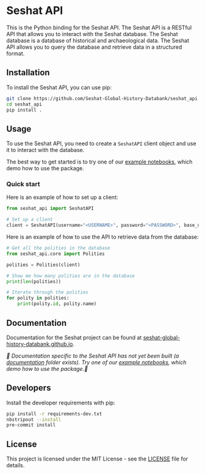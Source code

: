 # Seshat API

This is the Python binding for the Seshat API. The Seshat API is a RESTful API
that allows you to interact with the Seshat database. The Seshat database is a
database of historical and archaeological data. The Seshat API allows you to
query the database and retrieve data in a structured format.

## Installation

To install the Seshat API, you can use pip:

```bash
git clone https://github.com/Seshat-Global-History-Databank/seshat_api
cd seshat_api
pip install .
```

## Usage

To use the Seshat API, you need to create a `SeshatAPI` client object and use
it to interact with the database.

The best way to get started is to try one of our [example notebooks](examples/), which demo how to use the package.

### Quick start

Here is an example of how to set up a client:

```python
from seshat_api import SeshatAPI

# Set up a client
client = SeshatAPI(username="<USERNAME>", password="<PASSWORD>", base_url="https://seshatdata.com/api")
```

Here is an example of how to use the API to retrieve data from the database:

```python
# Get all the polities in the database
from seshat_api.core import Polities

polities = Polities(client)

# Show me how many polities are in the database
print(len(polities))

# Iterate through the polities
for polity in polities:
    print(polity.id, polity.name)
```

## Documentation

Documentation for the Seshat project can be found at [seshat-global-history-databank.github.io](https://seshat-global-history-databank.github.io/seshat/index.html).

*🚧 Documentation specific to the Seshat API has not yet been built (a [documentation](docs) folder exists). Try one of our [example notebooks](examples/), which demo how to use the package.🚧*

## Developers

Install the developer requirements with pip:

```bash
pip install -r requirements-dev.txt
nbstripout --install
pre-commit install
```

## License

This project is licensed under the MIT License - see the [LICENSE](LICENSE)
file for details.
